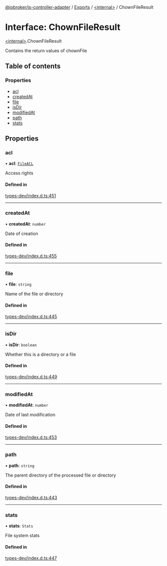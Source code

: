 [@iobroker/js-controller-adapter](../README.md) / [Exports](../modules.md) / [\<internal\>](../modules/internal_.md) / ChownFileResult

# Interface: ChownFileResult

[\<internal\>](../modules/internal_.md).ChownFileResult

Contains the return values of chownFile

## Table of contents

### Properties

- [acl](internal_.ChownFileResult.md#acl)
- [createdAt](internal_.ChownFileResult.md#createdat)
- [file](internal_.ChownFileResult.md#file)
- [isDir](internal_.ChownFileResult.md#isdir)
- [modifiedAt](internal_.ChownFileResult.md#modifiedat)
- [path](internal_.ChownFileResult.md#path)
- [stats](internal_.ChownFileResult.md#stats)

## Properties

### acl

• **acl**: [`FileACL`](internal_.FileACL.md)

Access rights

#### Defined in

[types-dev/index.d.ts:451](https://github.com/ioBroker/ioBroker.js-controller/blob/63fb6f8b0/packages/types-dev/index.d.ts#L451)

___

### createdAt

• **createdAt**: `number`

Date of creation

#### Defined in

[types-dev/index.d.ts:455](https://github.com/ioBroker/ioBroker.js-controller/blob/63fb6f8b0/packages/types-dev/index.d.ts#L455)

___

### file

• **file**: `string`

Name of the file or directory

#### Defined in

[types-dev/index.d.ts:445](https://github.com/ioBroker/ioBroker.js-controller/blob/63fb6f8b0/packages/types-dev/index.d.ts#L445)

___

### isDir

• **isDir**: `boolean`

Whether this is a directory or a file

#### Defined in

[types-dev/index.d.ts:449](https://github.com/ioBroker/ioBroker.js-controller/blob/63fb6f8b0/packages/types-dev/index.d.ts#L449)

___

### modifiedAt

• **modifiedAt**: `number`

Date of last modification

#### Defined in

[types-dev/index.d.ts:453](https://github.com/ioBroker/ioBroker.js-controller/blob/63fb6f8b0/packages/types-dev/index.d.ts#L453)

___

### path

• **path**: `string`

The parent directory of the processed file or directory

#### Defined in

[types-dev/index.d.ts:443](https://github.com/ioBroker/ioBroker.js-controller/blob/63fb6f8b0/packages/types-dev/index.d.ts#L443)

___

### stats

• **stats**: `Stats`

File system stats

#### Defined in

[types-dev/index.d.ts:447](https://github.com/ioBroker/ioBroker.js-controller/blob/63fb6f8b0/packages/types-dev/index.d.ts#L447)
